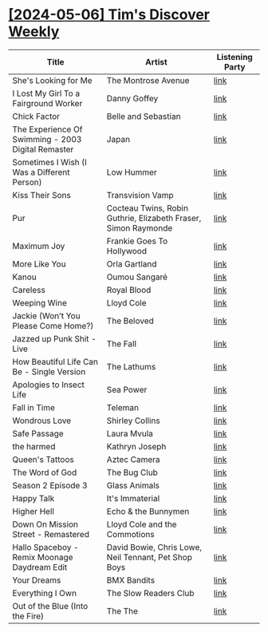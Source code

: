 # [[2024-05-06] Tim's Discover Weekly](https://open.spotify.com/user/62eef773ff17489d88887659a743f038/playlist/2qPanoEpHXvw930t0acsdp)

| Title | Artist | Listening Party |
| --- | --- | --- |
| She's Looking for Me | The Montrose Avenue | [link](https://timstwitterlisteningparty.com/pages/replay/feed_1169.html) |
| I Lost My Girl To a Fairground Worker | Danny Goffey | [link](https://timstwitterlisteningparty.com/pages/replay/feed_1220.html) |
| Chick Factor | Belle and Sebastian | [link](https://timstwitterlisteningparty.com/pages/replay/feed_83.html) |
| The Experience Of Swimming - 2003 Digital Remaster | Japan | [link](https://timstwitterlisteningparty.com/pages/replay/feed_761.html) |
| Sometimes I Wish (I Was a Different Person) | Low Hummer | [link](https://timstwitterlisteningparty.com/pages/replay/feed_982.html) |
| Kiss Their Sons | Transvision Vamp | [link](https://timstwitterlisteningparty.com/pages/replay/feed_366.html) |
| Pur | Cocteau Twins, Robin Guthrie, Elizabeth Fraser, Simon Raymonde | [link](https://timstwitterlisteningparty.com/pages/replay/feed_481.html) |
| Maximum Joy | Frankie Goes To Hollywood | [link](https://timstwitterlisteningparty.com/pages/replay/feed_798.html) |
| More Like You | Orla Gartland | [link](https://timstwitterlisteningparty.com/pages/replay/feed_888.html) |
| Kanou | Oumou Sangaré | [link](https://timstwitterlisteningparty.com/pages/replay/feed_1064.html) |
| Careless | Royal Blood | [link](https://timstwitterlisteningparty.com/pages/replay/feed_394.html) |
| Weeping Wine | Lloyd Cole | [link](https://timstwitterlisteningparty.com/pages/replay/feed_176.html) |
| Jackie (Won’t You Please Come Home?) | The Beloved | [link](https://timstwitterlisteningparty.com/pages/replay/feed_488.html) |
| Jazzed up Punk Shit - Live | The Fall | [link](https://timstwitterlisteningparty.com/pages/replay/feed_477.html) |
| How Beautiful Life Can Be - Single Version | The Lathums | [link](https://timstwitterlisteningparty.com/pages/replay/feed_928.html) |
| Apologies to Insect Life | Sea Power | [link](https://timstwitterlisteningparty.com/pages/replay/feed_210.html) |
| Fall in Time | Teleman | [link](https://timstwitterlisteningparty.com/pages/replay/feed_196.html) |
| Wondrous Love | Shirley Collins | [link](https://timstwitterlisteningparty.com/pages/replay/feed_351.html) |
| Safe Passage | Laura Mvula | [link](https://timstwitterlisteningparty.com/pages/replay/feed_840.html) |
| the harmed | Kathryn Joseph | [link](https://timstwitterlisteningparty.com/pages/replay/feed_1060.html) |
| Queen's Tattoos | Aztec Camera | [link](https://timstwitterlisteningparty.com/pages/replay/feed_107.html) |
| The Word of God | The Bug Club | [link](https://timstwitterlisteningparty.com/pages/replay/feed_1112.html) |
| Season 2 Episode 3 | Glass Animals | [link](https://timstwitterlisteningparty.com/pages/replay/feed_470.html) |
| Happy Talk | It's Immaterial | [link](https://timstwitterlisteningparty.com/pages/replay/feed_738.html) |
| Higher Hell | Echo & the Bunnymen | [link](https://timstwitterlisteningparty.com/pages/replay/feed_791.html) |
| Down On Mission Street - Remastered | Lloyd Cole and the Commotions | [link](https://timstwitterlisteningparty.com/pages/replay/feed_49.html) |
| Hallo Spaceboy - Remix Moonage Daydream Edit | David Bowie, Chris Lowe, Neil Tennant, Pet Shop Boys | [link](https://timstwitterlisteningparty.com/pages/replay/feed_1192.html) |
| Your Dreams | BMX Bandits | [link](https://timstwitterlisteningparty.com/pages/replay/feed_1065.html) |
| Everything I Own | The Slow Readers Club | [link](https://timstwitterlisteningparty.com/pages/replay/feed_503.html) |
| Out of the Blue (Into the Fire) | The The | [link](https://timstwitterlisteningparty.com/pages/replay/feed_68.html) |
